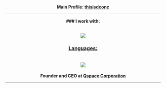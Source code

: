 <div id="header" align="center">
    <h4>Main Profile: <a class="link" href="https://github.com/thisisdconc">thisisdconc</a><br><hr>
### I work with:<br><br>
  
  <p align="center">
  <a href="https://skillicons.dev">
    <img src="https://skillicons.dev/icons?i=ai,ps,pr,xd,azure,github,visualstudio,vscode,wordpress" />

### Languages:<br><br>
  
  <p align="center">
  <a href="https://skillicons.dev">
    <img src="https://skillicons.dev/icons?i=cpp,java,html,css,php,js,jquery," />
  </a>
</p>
  
  <h4>Founder and CEO at <a class="link" href="https://www.qspace.rf.gd">Qspace Corporation</a><br><hr>

<!--## Hi there 👋


**dconcEdu/dconcEdu** is a ✨ _special_ ✨ repository because its `README.md` (this file) appears on your GitHub profile.

Here are some ideas to get you started:

- 🔭 I’m currently working on ...
- 🌱 I’m currently learning ...
- 👯 I’m looking to collaborate on ...
- 🤔 I’m looking for help with ...
- 💬 Ask me about ...
- 📫 How to reach me: ...
- 😄 Pronouns: ...
- ⚡ Fun fact: ...
-->
